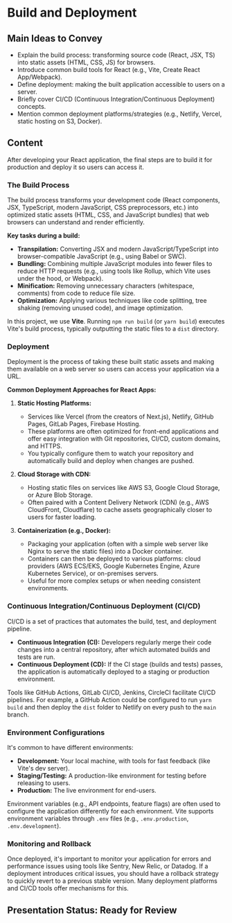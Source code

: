 # Build and Deployment

## Main Ideas to Convey

- Explain the build process: transforming source code (React, JSX, TS) into static assets (HTML, CSS, JS) for browsers.
- Introduce common build tools for React (e.g., Vite, Create React App/Webpack).
- Define deployment: making the built application accessible to users on a server.
- Briefly cover CI/CD (Continuous Integration/Continuous Deployment) concepts.
- Mention common deployment platforms/strategies (e.g., Netlify, Vercel, static hosting on S3, Docker).

## Content

After developing your React application, the final steps are to build it for production and deploy it so users can access it.

### The Build Process

The build process transforms your development code (React components, JSX, TypeScript, modern JavaScript, CSS preprocessors, etc.) into optimized static assets (HTML, CSS, and JavaScript bundles) that web browsers can understand and render efficiently.

**Key tasks during a build:**
- **Transpilation:** Converting JSX and modern JavaScript/TypeScript into browser-compatible JavaScript (e.g., using Babel or SWC).
- **Bundling:** Combining multiple JavaScript modules into fewer files to reduce HTTP requests (e.g., using tools like Rollup, which Vite uses under the hood, or Webpack).
- **Minification:** Removing unnecessary characters (whitespace, comments) from code to reduce file size.
- **Optimization:** Applying various techniques like code splitting, tree shaking (removing unused code), and image optimization.

In this project, we use **Vite**. Running `npm run build` (or `yarn build`) executes Vite's build process, typically outputting the static files to a `dist` directory.

### Deployment

Deployment is the process of taking these built static assets and making them available on a web server so users can access your application via a URL.

**Common Deployment Approaches for React Apps:**

1.  **Static Hosting Platforms:**
    *   Services like Vercel (from the creators of Next.js), Netlify, GitHub Pages, GitLab Pages, Firebase Hosting.
    *   These platforms are often optimized for front-end applications and offer easy integration with Git repositories, CI/CD, custom domains, and HTTPS.
    *   You typically configure them to watch your repository and automatically build and deploy when changes are pushed.

2.  **Cloud Storage with CDN:**
    *   Hosting static files on services like AWS S3, Google Cloud Storage, or Azure Blob Storage.
    *   Often paired with a Content Delivery Network (CDN) (e.g., AWS CloudFront, Cloudflare) to cache assets geographically closer to users for faster loading.

3.  **Containerization (e.g., Docker):**
    *   Packaging your application (often with a simple web server like Nginx to serve the static files) into a Docker container.
    *   Containers can then be deployed to various platforms: cloud providers (AWS ECS/EKS, Google Kubernetes Engine, Azure Kubernetes Service), or on-premises servers.
    *   Useful for more complex setups or when needing consistent environments.

### Continuous Integration/Continuous Deployment (CI/CD)

CI/CD is a set of practices that automates the build, test, and deployment pipeline.
- **Continuous Integration (CI):** Developers regularly merge their code changes into a central repository, after which automated builds and tests are run.
- **Continuous Deployment (CD):** If the CI stage (builds and tests) passes, the application is automatically deployed to a staging or production environment.

Tools like GitHub Actions, GitLab CI/CD, Jenkins, CircleCI facilitate CI/CD pipelines. For example, a GitHub Action could be configured to run `yarn build` and then deploy the `dist` folder to Netlify on every push to the `main` branch.

### Environment Configurations

It's common to have different environments:
- **Development:** Your local machine, with tools for fast feedback (like Vite's dev server).
- **Staging/Testing:** A production-like environment for testing before releasing to users.
- **Production:** The live environment for end-users.

Environment variables (e.g., API endpoints, feature flags) are often used to configure the application differently for each environment. Vite supports environment variables through `.env` files (e.g., `.env.production`, `.env.development`).

### Monitoring and Rollback

Once deployed, it's important to monitor your application for errors and performance issues using tools like Sentry, New Relic, or Datadog.
If a deployment introduces critical issues, you should have a rollback strategy to quickly revert to a previous stable version. Many deployment platforms and CI/CD tools offer mechanisms for this.

## Presentation Status: Ready for Review 
